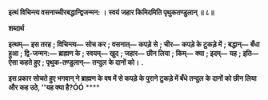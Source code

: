 **इत्थं विचिन्त्य वसनाच्चीरबद्धान्द्विजन्मन: ।** **स्वयं जहार किमिदमिति पृथुकतण्डुलान् ॥ ८॥** 

**शब्दार्थ** 

**इत्थम्—** **इस तरह** **; विचिन्त्य—** **सोच कर** **; वसनात्—** **कपड़े से** **; चीर—** **कपड़े के टुकड़े में** **; बद्धान्—** **बँधा हुआ** **; द्वि-जन्मन:—** **ब्राह्मण के** **; स्वयम्—** **खुद** **; जहार—** **छीन लिया** **; किम्—** **क्या** **; इदम्—** **यह** **; इति—** **ऐसा कहते हुए** **; पृथुक-तण्डुलान्—** **तन्दुल** **के दानों को।** **.** 

**इस प्रकार सोचते हुए भगवान् ने ब्राह्मण के वष में से कपड़े के पुराने टुकड़े में बँधे तन्दुल** **के दानों को छीन लिया और कह उठे, ''यह क्या है?ÓÓ** **** 